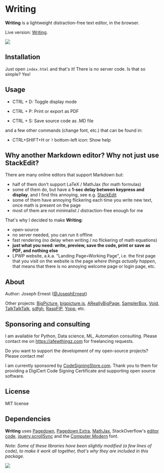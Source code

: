 Writing
=======

**Writing** is a lightweight distraction-free text editor, in the browser.

Live version: [Writing](https://josephernest.github.io/writing/).

<img src="http://i.imgur.com/c56hDwi.gif" />


Installation
----
Just open `index.html` and that's it! There is no server code. Is that so simple? Yes!

Usage
----

* CTRL + D: Toggle display mode

* CTRL + P: Print or export as PDF

* CTRL + S: Save source code as .MD file

and a few other commands (change font, etc.) that can be found in:

* CTRL+SHIFT+H or `?` bottom-left icon: Show help


Why another Markdown editor? Why not just use StackEdit?
----
There are many online editors that support Markdown but:

* half of them don't support LaTeX / MathJax (for math formulas)
* some of them do, but have a **1-sec delay between keypress and display**, and I find this annoying, see e.g. [StackEdit](https://stackedit.io)
* some of them have annoying flickering each time you write new text, once math is present on the page
* most of them are not minimalist / distraction-free enough for me

That's why I decided to make **Writing**:

* open-source
* no server needed, you can run it offline
* fast rendering (no delay when writing / no flickering of math equations)
* **just what you need: write, preview, save the code, print or save as PDF, and nothing else**
* LPWP website, a.k.a. "Landing Page=Working Page", i.e. the first page that you visit on the website is the page *where things actually happen*, that means that there is no annoying welcome page or login page, etc.

About
----
Author: Joseph Ernest ([@JosephErnest](https://twitter.com/JosephErnest))

Other projects: [BigPicture](http://bigpicture.bi), [bigpicture.js](https://github.com/josephernest/bigpicture.js), [AReallyBigPage](https://github.com/josephernest/AReallyBigPage), [SamplerBox](http://www.samplerbox.org), [Void](https://github.com/josephernest/void), [TalkTalkTalk](https://github.com/josephernest/TalkTalkTalk), [sdfgh](https://github.com/josephernest/sdfgh), [RaspFIP](https://github.com/josephernest/RaspFIP/), [Yopp](https://github.com/josephernest/Yopp), etc.

Sponsoring and consulting
----

I am available for Python, Data science, ML, Automation consulting. Please contact me on https://afewthingz.com for freelancing requests.

Do you want to support the development of my open-source projects? Please contact me!

I am currently sponsored by [CodeSigningStore.com](https://codesigningstore.com/). Thank you to them for providing a DigiCert Code Signing Certificate and supporting open source software.

License
----
MIT license

Dependencies
---
**Writing** uses [Pagedown](https://code.google.com/archive/p/pagedown/), [Pagedown Extra](https://github.com/jmcmanus/pagedown-extra), [MathJax](https://www.mathjax.org/), StackOverflow's [editor code](https://gist.github.com/gdalgas/a652bce3a173ddc59f66), [jquery.scrollSync](http://trunk.xtf.dk/Project/ScrollSync/) and the [Computer Modern](http://cm-unicode.sourceforge.net/) font.

*Note: Some of these libraries have been slightly modified (a few lines of code), to make it work all together, that's why they are included in this package.*

![](https://gget.it/pixel/writing.png)
